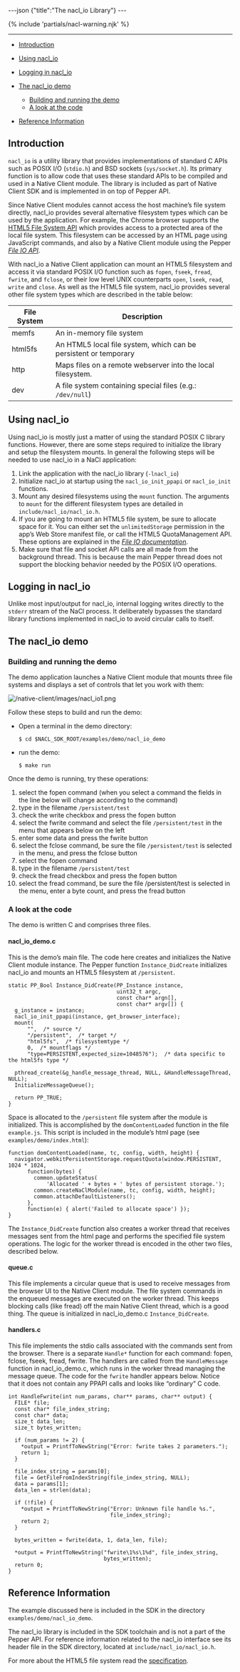 ---json {"title":"The nacl\_io Library"} ---

{% include 'partials/nacl-warning.njk' %}

------------------------------------------------------------------------

-   <a href="#introduction" id="id1" class="reference internal">Introduction</a>
-   <a href="#using-nacl-io" id="id2" class="reference internal">Using nacl_io</a>
-   <a href="#logging-in-nacl-io" id="id3" class="reference internal">Logging in nacl_io</a>
-   <a href="#the-nacl-io-demo" id="id4" class="reference internal">The nacl_io demo</a>

    -   <a href="#building-and-running-the-demo" id="id5" class="reference internal">Building and running the demo</a>
    -   <a href="#a-look-at-the-code" id="id6" class="reference internal">A look at the code</a>

-   <a href="#reference-information" id="id7" class="reference internal">Reference Information</a>

Introduction
------------

`nacl_io` is a utility library that provides implementations of standard C APIs such as POSIX I/O (`stdio.h`) and BSD sockets (`sys/socket.h`). Its primary function is to allow code that uses these standard APIs to be compiled and used in a Native Client module. The library is included as part of Native Client SDK and is implemented in on top of Pepper API.

Since Native Client modules cannot access the host machine’s file system directly, nacl\_io provides several alternative filesystem types which can be used by the application. For example, the Chrome browser supports the <a href="http://www.html5rocks.com/en/tutorials/file/filesystem/" class="reference external">HTML5 File System API</a> which provides access to a protected area of the local file system. This filesystem can be accessed by an HTML page using JavaScript commands, and also by a Native Client module using the Pepper <a href="/docs/native-client/devguide/coding/file-io" class="reference internal"><em>File IO API</em></a>.

With nacl\_io a Native Client application can mount an HTML5 filesystem and access it via standard POSIX I/O function such as `fopen`, `fseek`, `fread`, `fwrite`, and `fclose`, or their low level UNIX counterparts `open`, `lseek`, `read`, `write` and `close`. As well as the HTML5 file system, nacl\_io provides several other file system types which are described in the table below:

<table><thead><tr class="header"><th>File System</th><th>Description</th></tr></thead><tbody><tr class="odd"><td>memfs</td><td>An in-memory file system</td></tr><tr class="even"><td>html5fs</td><td>An HTML5 local file system, which can be persistent or temporary</td></tr><tr class="odd"><td>http</td><td>Maps files on a remote webserver into the local filesystem.</td></tr><tr class="even"><td>dev</td><td>A file system containing special files (e.g.: <code>/dev/null</code>)</td></tr></tbody></table>

Using nacl\_io
--------------

Using nacl\_io is mostly just a matter of using the standard POSIX C library functions. However, there are some steps required to initialize the library and setup the filesystem mounts. In general the following steps will be needed to use nacl\_io in a NaCl application:

1.  Link the application with the nacl\_io library (`-lnacl_io`)
2.  Initialize nacl\_io at startup using the `nacl_io_init_ppapi` or `nacl_io_init` functions.
3.  Mount any desired filesystems using the `mount` function. The arguments to `mount` for the different filesystem types are detailed in `include/nacl_io/nacl_io.h`.
4.  If you are going to mount an HTML5 file system, be sure to allocate space for it. You can either set the `unlimitedStorage` permission in the app’s Web Store manifest file, or call the HTML5 QuotaManagement API. These options are explained in the <a href="/docs/native-client/devguide/coding/file-io#quota-management" class="reference internal"><em>File IO documentation</em></a>.
5.  Make sure that file and socket API calls are all made from the background thread. This is because the main Pepper thread does not support the blocking behavior needed by the POSIX I/O operations.

Logging in nacl\_io
-------------------

Unlike most input/output for nacl\_io, internal logging writes directly to the `stderr` stream of the NaCl process. It deliberately bypasses the standard library functions implemented in nacl\_io to avoid circular calls to itself.

The nacl\_io demo
-----------------

### Building and running the demo

The demo application launches a Native Client module that mounts three file systems and displays a set of controls that let you work with them:

![/native-client/images/nacl\_io1.png](/docs/native-client/images/nacl_io1.png)

Follow these steps to build and run the demo:

-   Open a terminal in the demo directory:

        $ cd $NACL_SDK_ROOT/examples/demo/nacl_io_demo

-   run the demo:

        $ make run

Once the demo is running, try these operations:

1.  select the fopen command (when you select a command the fields in the line below will change according to the command)
2.  type in the filename `/persistent/test`
3.  check the write checkbox and press the fopen button
4.  select the fwrite command and select the file `/persistent/test` in the menu that appears below on the left
5.  enter some data and press the fwrite button
6.  select the fclose command, be sure the file `/persistent/test` is selected in the menu, and press the fclose button
7.  select the fopen command
8.  type in the filename `/persistent/test`
9.  check the fread checkbox and press the fopen button
10. select the fread command, be sure the file /persistent/test is selected in the menu, enter a byte count, and press the fread button

### A look at the code

The demo is written C and comprises three files.

#### nacl\_io\_demo.c

This is the demo’s main file. The code here creates and initializes the Native Client module instance. The Pepper function `Instance_DidCreate` initializes nacl\_io and mounts an HTML5 filesystem at `/persistent`.

    static PP_Bool Instance_DidCreate(PP_Instance instance,
                                      uint32_t argc,
                                      const char* argn[],
                                      const char* argv[]) {
      g_instance = instance;
      nacl_io_init_ppapi(instance, get_browser_interface);
      mount(
          "",  /* source */
          "/persistent",  /* target */
          "html5fs",  /* filesystemtype */
          0,  /* mountflags */
          "type=PERSISTENT,expected_size=1048576");  /* data specific to the html5fs type */

      pthread_create(&g_handle_message_thread, NULL, &HandleMessageThread, NULL);
      InitializeMessageQueue();

      return PP_TRUE;
    }

Space is allocated to the `/persistent` file system after the module is initialized. This is accomplished by the `domContentLoaded` function in the file `example.js`. This script is included in the module’s html page (see `examples/demo/index.html`):

    function domContentLoaded(name, tc, config, width, height) {
      navigator.webkitPersistentStorage.requestQuota(window.PERSISTENT, 1024 * 1024,
          function(bytes) {
            common.updateStatus(
                'Allocated ' + bytes + ' bytes of persistent storage.');
            common.createNaClModule(name, tc, config, width, height);
            common.attachDefaultListeners();
          },
          function(e) { alert('Failed to allocate space') });
    }

The `Instance_DidCreate` function also creates a worker thread that receives messages sent from the html page and performs the specified file system operations. The logic for the worker thread is encoded in the other two files, described below.

#### queue.c

This file implements a circular queue that is used to receive messages from the browser UI to the Native Client module. The file system commands in the enqueued messages are executed on the worker thread. This keeps blocking calls (like fread) off the main Native Client thread, which is a good thing. The queue is initialized in nacl\_io\_demo.c `Instance_DidCreate`.

#### handlers.c

This file implements the stdio calls associated with the commands sent from the browser. There is a separate `Handle*` function for each command: fopen, fclose, fseek, fread, fwrite. The handlers are called from the `HandleMessage` function in nacl\_io\_demo.c, which runs in the worker thread managing the message queue. The code for the `fwrite` handler appears below. Notice that it does not contain any PPAPI calls and looks like “ordinary” C code.

    int HandleFwrite(int num_params, char** params, char** output) {
      FILE* file;
      const char* file_index_string;
      const char* data;
      size_t data_len;
      size_t bytes_written;

      if (num_params != 2) {
        *output = PrintfToNewString("Error: fwrite takes 2 parameters.");
        return 1;
      }

      file_index_string = params[0];
      file = GetFileFromIndexString(file_index_string, NULL);
      data = params[1];
      data_len = strlen(data);

      if (!file) {
        *output = PrintfToNewString("Error: Unknown file handle %s.",
                                    file_index_string);
        return 2;
      }

      bytes_written = fwrite(data, 1, data_len, file);

      *output = PrintfToNewString("fwrite\1%s\1%d", file_index_string,
                                  bytes_written);
      return 0;
    }

Reference Information
---------------------

The example discussed here is included in the SDK in the directory `examples/demo/nacl_io_demo`.

The nacl\_io library is included in the SDK toolchain and is not a part of the Pepper API. For reference information related to the nacl\_io interface see its header file in the SDK directory, located at `include/nacl_io/nacl_io.h`.

For more about the HTML5 file system read the <a href="http://dev.w3.org/2009/dap/file-system/pub/FileSystem/" class="reference external">specification</a>.
